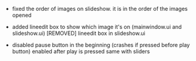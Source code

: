 
- fixed the order of images on slideshow. it is in the order of the images opened

- added lineedit box to show which image it's on (mainwindow.ui and slideshow.ui)
    [REMOVED] lineedit box in slideshow.ui

- disabled pause button in the beginning (crashes if pressed before play button)
    enabled after play is pressed
    same with sliders
